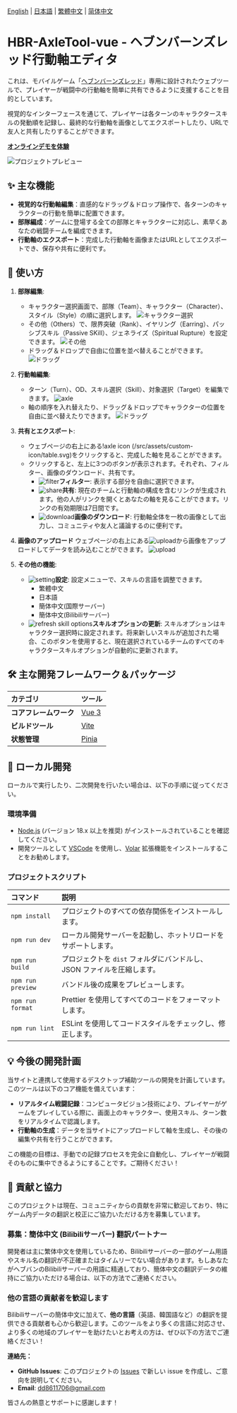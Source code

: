 [English](/docs/README.en.md) | [日本語](/docs/README.ja.md) | [繁體中文](/README.md) | [简体中文](/docs/README.zh-CN.md)

# HBR-AxleTool-vue - ヘブンバーンズレッド行動軸エディタ

これは、モバイルゲーム「[ヘブンバーンズレッド](https://heaven-burns-red.com/)」専用に設計されたウェブツールで、プレイヤーが戦闘中の行動軸を簡単に共有できるように支援することを目的としています。

視覚的なインターフェースを通じて、プレイヤーは各ターンのキャラクタースキルの発動順を記録し、最終的な行動軸を画像としてエクスポートしたり、URLで友人と共有したりすることができます。

**[オンラインデモを体験](https://hbr-axletool.pages.dev/)**

![プロジェクトプレビュー](/image/preview.png)

## ✨ 主な機能

*   **視覚的な行動軸編集**：直感的なドラッグ＆ドロップ操作で、各ターンのキャラクターの行動を簡単に配置できます。
*   **部隊編成**：ゲームに登場する全ての部隊とキャラクターに対応し、素早くあなたの戦闘チームを編成できます。
*   **行動軸のエクスポート**：完成した行動軸を画像またはURLとしてエクスポートでき、保存や共有に便利です。

## 📖 使い方

1.  **部隊編集**:
    *    キャラクター選択画面で、部隊（Team）、キャラクター（Character）、スタイル（Style）の順に選択します。
        ![キャラクター選択](/image/select_char.png)
    *   その他（Others）で、限界突破（Rank）、イヤリング（Earring）、パッシブスキル（Passive SKill）、ジェネライズ（Spiritual Rupture）を設定できます。
        ![その他](/image/select_char_others.png)
    *   ドラッグ＆ドロップで自由に位置を並べ替えることができます。
        ![ドラッグ](/image/select_char_drag&drop.gif)

2.  **行動軸編集**:
    *   ターン（Turn）、OD、スキル選択（Skill）、対象選択（Target）を編集できます。
        ![axle](/image/axle.png)
    *   軸の順序を入れ替えたり、ドラッグ＆ドロップでキャラクターの位置を自由に並べ替えたりできます。
        ![ドラッグ](/image/axle.gif)

3.  **共有とエクスポート**:
    *   ウェブページの右上にある!axle icon (/src/assets/custom-icon/table.svg)をクリックすると、完成した軸を見ることができます。
    *   クリックすると、左上に3つのボタンが表示されます。それぞれ、フィルター、画像のダウンロード、共有です。
        *   ![filter](/src/assets/custom-icon/filter-on.svg)**フィルター**: 表示する部分を自由に選択できます。
        *   ![share](/src/assets/custom-icon/share.svg)**共有**: 現在のチームと行動軸の構成を含むリンクが生成されます。他の人がリンクを開くとあなたの軸を見ることができます。リンクの有効期限は7日間です。
        *   ![download](/src/assets/custom-icon/download.svg)**画像のダウンロード**: 行動軸全体を一枚の画像として出力し、コミュニティや友人と議論するのに便利です。

4.  **画像のアップロード**
    ウェブページの右上にある![upload](/src/assets/custom-icon/upload.svg)から画像をアップロードしてデータを読み込むことができます。
    ![upload](/image/upload.gif)

5.  **その他の機能**:
    *   ![setting](/src/assets/custom-icon/setting.svg)**設定**: 設定メニューで、スキルの言語を調整できます。
        *   繁體中文
        *   日本語
        *   簡体中文(国際サーバー)
        *   簡体中文(Bilibiliサーバー)
    * ![refresh skill options](/src/assets/custom-icon/update.svg)**スキルオプションの更新**: スキルオプションはキャラクター選択時に設定されます。将来新しいスキルが追加された場合、このボタンを使用すると、現在選択されているチームのすべてのキャラクタースキルオプションが自動的に更新されます。

## 🛠️ 主な開発フレームワーク＆パッケージ

| カテゴリ | ツール |
| :--- | :--- |
| **コアフレームワーク** | [Vue 3](https://vuejs.org/) |
| **ビルドツール** | [Vite](https://vitejs.dev/) |
| **状態管理** | [Pinia](https://pinia.vuejs.org/) |

## 🚀 ローカル開発

ローカルで実行したり、二次開発を行いたい場合は、以下の手順に従ってください。

### **環境準備**

-   [Node.js](https://nodejs.org/) (バージョン 18.x 以上を推奨) がインストールされていることを確認してください。
-   開発ツールとして [VSCode](https://code.visualstudio.com/) を使用し、[Volar](https://marketplace.visualstudio.com/items?itemName=Vue.volar) 拡張機能をインストールすることをお勧めします。

### **プロジェクトスクリプト**

| コマンド | 説明 |
| :--- | :--- |
| `npm install` | プロジェクトのすべての依存関係をインストールします。 |
| `npm run dev` | ローカル開発サーバーを起動し、ホットリロードをサポートします。 |
| `npm run build` | プロジェクトを `dist` フォルダにバンドルし、JSON ファイルを圧縮します。 |
| `npm run preview` | バンドル後の成果をプレビューします。 |
| `npm run format` | Prettier を使用してすべてのコードをフォーマットします。 |
| `npm run lint` | ESLint を使用してコードスタイルをチェックし、修正します。 |

## 💡 今後の開発計画

当サイトと連携して使用するデスクトップ補助ツールの開発を計画しています。このツールは以下のコア機能を備えています：

-   **リアルタイム戦闘記録**：コンピュータビジョン技術により、プレイヤーがゲームをプレイしている際に、画面上のキャラクター、使用スキル、ターン数をリアルタイムで認識します。
-   **行動軸の生成**：データを当サイトにアップロードして軸を生成し、その後の編集や共有を行うことができます。

この機能の目標は、手動での記録プロセスを完全に自動化し、プレイヤーが戦闘そのものに集中できるようにすることです。ご期待ください！

## 🤝 貢献と協力

このプロジェクトは現在、コミュニティからの貢献を非常に歓迎しており、特にゲーム内データの翻訳と校正にご協力いただける方を募集しています。

### **募集：簡体中文 (Bilibiliサーバー) 翻訳パートナー**

開発者は主に繁体中文を使用しているため、Bilibiliサーバーの一部のゲーム用語やスキル名の翻訳が不正確またはタイムリーでない場合があります。もしあなたがヘブバンのBilibiliサーバーの用語に精通しており、簡体中文の翻訳データの維持にご協力いただける場合は、以下の方法でご連絡ください。

### **他の言語の貢献者を歓迎します**

Bilibiliサーバーの簡体中文に加えて、**他の言語**（英語、韓国語など）の翻訳を提供できる貢献者も心から歓迎します。このツールをより多くの言語に対応させ、より多くの地域のプレイヤーを助けたいとお考えの方は、ぜひ以下の方法でご連絡ください！

**連絡先：**

-   **GitHub Issues**: このプロジェクトの [Issues](https://github.com/FuseFairy/HBR-AxleTool-vue/issues) で新しい issue を作成し、ご意向を説明してください。
-   **Email**: [dd8611706@gmail.com](mailto:dd8611706@gmail.com)

皆さんの熱意とサポートに感謝します！